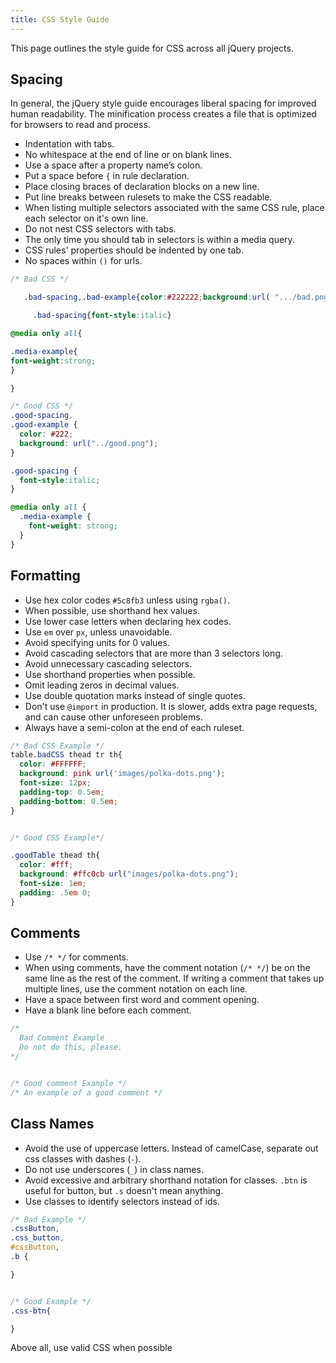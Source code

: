 ```yaml
---
title: CSS Style Guide
---
```


This page outlines the style guide for CSS across all jQuery projects.


## Spacing

In general, the jQuery style guide encourages liberal spacing for
improved human readability. The minification process creates a file
that is optimized for browsers to read and process.

- Indentation with tabs.
- No whitespace at the end of line or on blank lines.
- Use a space after a property name’s colon.
- Put a space before `{` in rule declaration.
- Place closing braces of declaration blocks on a new line.
- Put line breaks between rulesets to make the CSS readable.
- When listing multiple selectors associated with the same CSS rule,
place each selector on it's own line.
- Do not nest CSS selectors with tabs.
- The only time you should tab in selectors is within a media query.
- CSS rules' properties should be indented by one tab.
- No spaces within `()` for urls.

```css
/* Bad CSS */

   .bad-spacing,.bad-example{color:#222222;background:url( ".../bad.png" );}

     .bad-spacing{font-style:italic}

@media only all{

.media-example{
font-weight:strong;
}  

}

/* Good CSS */
.good-spacing,
.good-example {
  color: #222;
  background: url("../good.png");
}

.good-spacing {
  font-style:italic;
}

@media only all {
  .media-example {
    font-weight: strong;
  }
}


```

## Formatting
 - Use hex color codes `#5c8fb3` unless using `rgba()`.
 - When possible, use shorthand hex values.
 - Use lower case letters when declaring hex codes.
 - Use `em` over `px`, unless unavoidable.
 - Avoid specifying units for 0 values.
 - Avoid cascading selectors that are more than 3 selectors long.
 - Avoid unnecessary cascading selectors.
 - Use shorthand properties when possible.
 - Omit leading zeros in decimal values.
 - Use double quotation marks instead of single quotes.
 - Don't use `@import` in production. It is slower, adds extra page
 requests, and can cause other unforeseen problems.
 - Always have a semi-colon at the end of each ruleset.


```css
/* Bad CSS Example */
table.badCSS thead tr th{
  color: #FFFFFF;
  background: pink url('images/polka-dots.png');
  font-size: 12px;
  padding-top: 0.5em;
  padding-bottom: 0.5em;
}


/* Good CSS Example*/

.goodTable thead th{
  color: #fff;
  background: #ffc0cb url("images/polka-dots.png");
  font-size: 1em;
  padding: .5em 0;
}


```


## Comments
- Use `/* */` for comments.
- When using comments, have the comment notation (`/* */`) be on the
same line as the rest of the comment. If writing a comment that takes up
multiple lines, use the comment notation on each line.
- Have a space between first word and comment opening.
- Have a blank line before each comment.

```css
/*
  Bad Comment Example
  Do not do this, please.
*/


/* Good comment Example */
/* An example of a good comment */


```


## Class Names

 - Avoid the use of uppercase letters. Instead of camelCase,
 separate out css classes with dashes (`-`).
 - Do not use underscores (`_`) in class names.
 - Avoid excessive and arbitrary shorthand notation for classes.
 `.btn` is useful for button, but `.s` doesn't mean anything.
 - Use classes to identify selectors instead of ids.


```css
/* Bad Example */
.cssButton,
.css_button,
#cssButton,
.b {

}


/* Good Example */
.css-btn{

}


```





Above all, use valid CSS when possible
